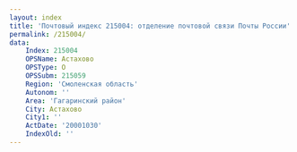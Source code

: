 ```yaml
---
layout: index
title: 'Почтовый индекс 215004: отделение почтовой связи Почты России'
permalink: /215004/
data:
    Index: 215004
    OPSName: Астахово
    OPSType: О
    OPSSubm: 215059
    Region: 'Смоленская область'
    Autonom: ''
    Area: 'Гагаринский район'
    City: Астахово
    City1: ''
    ActDate: '20001030'
    IndexOld: ''
---
```

